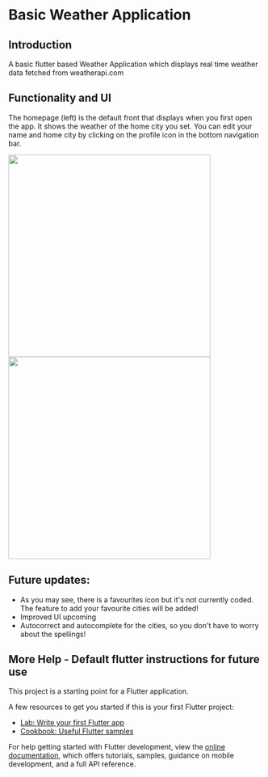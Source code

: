 # Basic Weather Application

## Introduction
A basic flutter based Weather Application which displays real time weather data fetched from weatherapi.com 

## Functionality and UI
The homepage (left) is the default front that displays when you first open the app. It shows the weather of the home city you set. You can edit your name and home city by clicking on the profile icon in the bottom navigation bar.
<div class="row">
  <img src="https://github.com/Anika-2048/Flutter-Weather-App/assets/128902230/081a3a05-9804-4ad4-b7ae-93e023b49afc" height="400">
<img src="https://github.com/Anika-2048/Flutter-Weather-App/assets/128902230/dba70045-f843-4bb6-924d-97073faeb5f0" height="400">
</div>

## Future updates:
- As you may see, there is a favourites icon but it's not currently coded. The feature to add your favourite cities will be added!
- Improved UI upcoming
- Autocorrect and autocomplete for the cities, so you don't have to worry about the spellings!

## More Help - Default flutter instructions for future use

This project is a starting point for a Flutter application.

A few resources to get you started if this is your first Flutter project:

- [Lab: Write your first Flutter app](https://docs.flutter.dev/get-started/codelab)
- [Cookbook: Useful Flutter samples](https://docs.flutter.dev/cookbook)

For help getting started with Flutter development, view the
[online documentation](https://docs.flutter.dev/), which offers tutorials,
samples, guidance on mobile development, and a full API reference.


